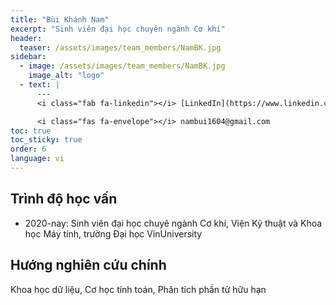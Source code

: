 ```yaml
---
title: "Bùi Khánh Nam"
excerpt: "Sinh viên đại học chuyên ngành Cơ khí"
header:
  teaser: /assets/images/team_members/NamBK.jpg
sidebar:
  - image: /assets/images/team_members/NamBK.jpg
    image_alt: "logo"
  - text: |
      ---
      <i class="fab fa-linkedin"></i> [LinkedIn](https://www.linkedin.com/in/nam-bui-237722207/)

      <i class="fas fa-envelope"></i> nambui1604@gmail.com
toc: true
toc_sticky: true
order: 6
language: vi
---
```


## Trình độ học vấn
- 2020-nay: Sinh viên đại học chuyê ngành Cơ khí,
  Viện Kỹ thuật và Khoa học Máy tính, trường Đại học VinUniversity

## Hướng nghiên cứu chính
Khoa học dữ liệu, Cơ học tính toán, Phân tích phần tử hữu hạn
